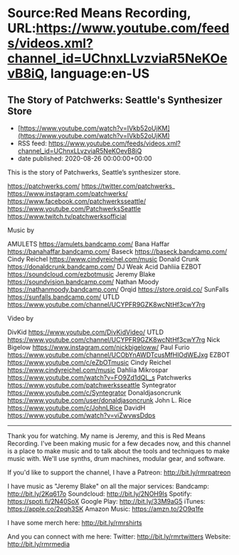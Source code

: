 # Source:Red Means Recording, URL:https://www.youtube.com/feeds/videos.xml?channel_id=UChnxLLvzviaR5NeKOevB8iQ, language:en-US

## The Story of Patchwerks: Seattle's Synthesizer Store
 - [https://www.youtube.com/watch?v=IVkb52oUjKM](https://www.youtube.com/watch?v=IVkb52oUjKM)
 - RSS feed: https://www.youtube.com/feeds/videos.xml?channel_id=UChnxLLvzviaR5NeKOevB8iQ
 - date published: 2020-08-26 00:00:00+00:00

This is the story of Patchwerks, Seattle’s synthesizer store.

https://patchwerks.com/
https://twitter.com/patchwerks_
https://www.instagram.com/patchwerks/
https://www.facebook.com/patchwerksseattle/
https://www.youtube.com/PatchwerksSeattle
https://www.twitch.tv/patchwerksofficial

Music by

AMULETS https://amulets.bandcamp.com/
Bana Haffar https://banahaffar.bandcamp.com/
Baseck https://baseck.bandcamp.com/
Cindy Reichel https://www.cindyreichel.com/music
Donald Crunk https://donaldcrunk.bandcamp.com/
DJ Weak Acid
Dahliia
EZBOT https://soundcloud.com/ezbotmusic
Jeremy Blake https://soundvision.bandcamp.com/
Nathan Moody https://nathanmoody.bandcamp.com/
Orqid https://store.orqid.co/
SunFalls https://sunfalls.bandcamp.com/
UTLD https://www.youtube.com/channel/UCYPFR9GZK8wcNtHf3cwY7rg

Video by

DivKid https://www.youtube.com/DivKidVideo/
UTLD https://www.youtube.com/channel/UCYPFR9GZK8wcNtHf3cwY7rg
Nick Bigelow https://www.instagram.com/nickbigeloww/
Paul Furio https://www.youtube.com/channel/UCObYnAWDTcusMfHlOdWEJxg
EZBOT https://www.youtube.com/c/eZbOTmusic
Cindy Reichel https://www.cindyreichel.com/music
Dahliia
Mikrospar https://www.youtube.com/watch?v=FO9Zd1dQL_s
Patchwerks https://www.youtube.com/patchwerksseattle
Syntegrator https://www.youtube.com/c/Syntegrator
Donaldjasoncrunk https://www.youtube.com/user/donaldjasoncrunk
John L. Rice https://www.youtube.com/c/JohnLRice
DavidH https://www.youtube.com/watch?v=viZwvwsDdps

------------------------------------
Thank you for watching. My name is Jeremy, and this is Red Means Recording. I've been making music for a few decades now, and this channel is a place to make music and to talk about the tools and techniques to make music with. We'll use synths, drum machines, modular gear, and software. 

If you'd like to support the channel, I have a Patreon:  http://bit.ly/rmrpatreon

I have music as "Jeremy Blake" on all the major services: 
Bandcamp: http://bit.ly/2Kq617o
Soundcloud: http://bit.ly/2NOH9Is
Spotify: https://spoti.fi/2N40SoX
Google Play: http://bit.ly/33M9aG5
iTunes: https://apple.co/2pqh3SK
Amazon Music: https://amzn.to/2O9q1fe

I have some merch here: http://bit.ly/rmrshirts

And you can connect with me here: 
Twitter: http://bit.ly/rmrtwitters
Website: http://bit.ly/rmrmedia

